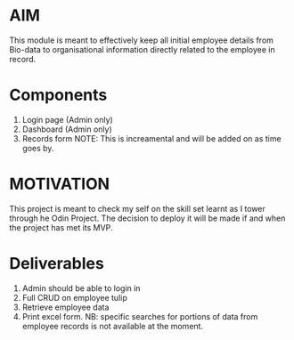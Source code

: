 # AIM
This module is meant to effectively keep all initial employee details from Bio-data to organisational information directly related to the employee in record.
# Components
1. Login page (Admin only)
2. Dashboard (Admin only)
3. Records form
NOTE: This is increamental and will be added on as time goes by.

# MOTIVATION
This project is meant to check my self on the skill set learnt as I tower through he Odin Project. The decision to deploy it will be made if and when the project has met its MVP.

# Deliverables
1. Admin should be able to login in
2. Full CRUD on employee tulip
3. Retrieve employee data
4. Print excel form.
NB: specific searches for portions of data from employee records is not available at the moment.